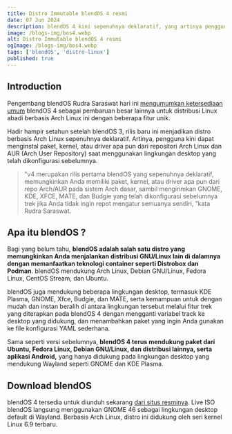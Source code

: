 ```yaml
---
title: Distro Immutable blendOS 4 resmi 
date: 07 Jun 2024
description: blendOS 4 kini sepenuhnya deklaratif, yang artinya pengguna kini dapat menginstal paket, kernel, atau driver apa pun dari repositori Arch Linux dan AUR (Arch User Repository).
image: /blogs-img/bos4.webp
alt: Distro Immutable blendOS 4 resmi 
ogImage: /blogs-img/bos4.webp
tags: ['blendOS', 'distro-linux']
published: true
---
```


## Introduction
Pengembang blendOS Rudra Saraswat hari ini [mengumumkan ketersediaan umum](https://blendos.co/blog/2024/06/05/blendos-v4-released-arch-linux-made-immutable-declarative-and-atomic/) blendOS 4 sebagai pembaruan besar lainnya untuk distribusi Linux abadi berbasis Arch Linux ini dengan beberapa fitur unik.

Hadir hampir setahun setelah blendOS 3, rilis baru ini menjadikan distro berbasis Arch Linux sepenuhnya deklaratif. Artinya, pengguna kini dapat menginstal paket, kernel, atau driver apa pun dari repositori Arch Linux dan AUR (Arch User Repository) saat menggunakan lingkungan desktop yang telah dikonfigurasi sebelumnya.

> "v4 merupakan rilis pertama blendOS yang sepenuhnya deklaratif, memungkinkan Anda memiliki paket, kernel, atau driver apa pun dari repo Arch/AUR pada sistem Arch dasar, sambil mengirimkan GNOME, KDE, XFCE, MATE, dan Budgie yang telah dikonfigurasi sebelumnya trek jika Anda tidak ingin repot mengatur semuanya sendiri, ”kata Rudra Saraswat.

## Apa itu blendOS ?
Bagi yang belum tahu, **blendOS adalah salah satu distro yang memungkinkan Anda menjalankan distribusi GNU/Linux lain di dalamnya dengan memanfaatkan teknologi container seperti Distrobox dan Podman**. blendOS mendukung Arch Linux, Debian GNU/Linux, Fedora Linux, CentOS Stream, dan Ubuntu.

blendOS juga mendukung beberapa lingkungan desktop, termasuk KDE Plasma, GNOME, Xfce, Budgie, dan MATE, serta kemampuan untuk dengan mudah dan instan beralih di antara lingkungan tersebut melalui fitur trek yang diterapkan pada blendOS 4 dengan mengganti variabel track ke desktop yang didukung, dan menambahkan paket yang ingin Anda gunakan ke file konfigurasi YAML sederhana.

Sama seperti versi sebelumnya, **blendOS 4 terus mendukung paket dari Ubuntu, Fedora Linux, Debian GNU/Linux, dan distribusi lainnya, serta aplikasi Android,** yang hanya didukung pada lingkungan desktop yang mendukung Wayland seperti GNOME dan KDE Plasma.

## Download blendOS
blendOS 4 tersedia untuk diunduh sekarang [dari situs resminya](https://blendos.co/download/). Live ISO blendOS langsung menggunakan GNOME 46 sebagai lingkungan desktop default di Wayland. Berbasis Arch Linux, distro ini didukung oleh seri kernel Linux 6.9 terbaru.
